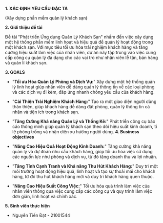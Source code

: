 **1. XÁC ĐỊNH YÊU CẦU ĐẶC TẢ**

(Xây dựng phần mềm quản lý khách sạn)

**2. Giới thiệu đề tài**

Đề tài "Phát triển Ứng dụng Quản Lý Khách Sạn" nhắm đến việc xây dựng một hệ thống phần mềm linh hoạt và hiệu quả để quản lý hoạt động trong một khách sạn. Với mục tiêu tối ưu hóa trải nghiệm khách hàng và tăng cường hiệu suất làm việc của nhân viên, dự án này tập trung vào việc cung cấp công cụ quản lý đa dạng cho các vai trò như nhân viên lễ tân, bán hàng và quản lí khách sạn.

**3. GOALS**

- "**Tối ưu Hóa Quản Lý Phòng và Dịch Vụ:**" Xây dựng một hệ thống quản lý linh hoạt giúp nhân viên dễ dàng quản lý thông tin về các loại phòng và các dịch vụ đi kèm, đáp ứng nhanh chóng yêu cầu của khách hàng.

- "**Cải Thiện Trải Nghiệm Khách Hàng:**" Tạo ra một giao diện người dùng thân thiện, giúp khách hàng dễ dàng đặt phòng, quản lý thông tin cá nhân và tiện ích trong khách sạn.

- "**Tăng Cường Khả năng Quản Lý và Thống Kê:**" Phát triển công cụ báo cáo thông minh giúp quản lý khách sạn theo dõi hiệu suất kinh doanh, tỉ lệ phòng trống và nhận diện xu hướng người dùng.
**4. Business objectives**
  
- "**Nâng Cao Hiệu Quả Hoạt Động Kinh Doanh:**" Tăng cường khả năng quản lý và dự đoán nhu cầu khách hàng, giúp tối ưu hóa việc sử dụng các nguồn lực như phòng và dịch vụ, từ đó tăng doanh thu và lợi nhuận.

- "**Tăng Tính Cạnh Tranh và Khả năng Thu Hút Khách Hàng:**" Duy trì một môi trường hoạt động hiệu quả, linh hoạt và tạo sự thoải mái cho khách hàng, từ đó thu hút khách hàng mới và duy trì khách hàng quen thuộc.

- "**Nâng Cao Hiệu Suất Công Việc:**" Tối ưu hóa quá trình làm việc của nhân viên thông qua việc cung cấp các công cụ và quy trình làm việc đơn giản, linh hoạt và chính xác.

**5. Sinh viên thực hiện**
- Nguyễn Tiến Đạt - 21001544  
